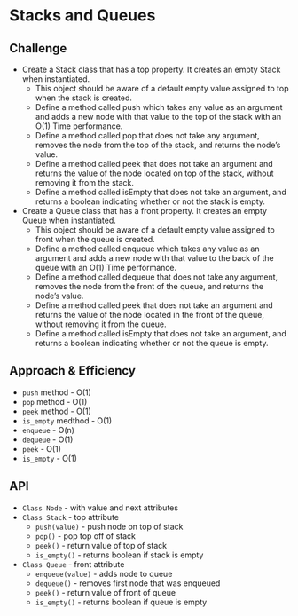 # Stacks and Queues

## Challenge
* Create a Stack class that has a top property. It creates an empty Stack when instantiated.
    * This object should be aware of a default empty value assigned to top when the stack is created.
    * Define a method called push which takes any value as an argument and adds a new node with that value to the top of the stack with an O(1) Time performance.
    * Define a method called pop that does not take any argument, removes the node from the top of the stack, and returns the node’s value.
    * Define a method called peek that does not take an argument and returns the value of the node located on top of the stack, without removing it from the stack.
    * Define a method called isEmpty that does not take an argument, and returns a boolean indicating whether or not the stack is empty.
* Create a Queue class that has a front property. It creates an empty Queue when instantiated.
    * This object should be aware of a default empty value assigned to front when the queue is created.
    * Define a method called enqueue which takes any value as an argument and adds a new node with that value to the back of the queue with an O(1) Time performance.
    * Define a method called dequeue that does not take any argument, removes the node from the front of the queue, and returns the node’s value.
    * Define a method called peek that does not take an argument and returns the value of the node located in the front of the queue, without removing it from the queue.
    * Define a method called isEmpty that does not take an argument, and returns a boolean indicating whether or not the queue is empty.

## Approach & Efficiency
* `push` method - O(1)
* `pop` method - O(1)
* `peek` method - O(1)
* `is_empty` medthod - O(1)
* `enqueue` - O(n)
* `dequeue` - O(1)
* `peek` - O(1)
* `is_empty` - O(1)

## API
* `Class Node` - with value and next attributes
* `Class Stack` - top attribute
    * `push(value)` - push node on top of stack
    * `pop()` - pop top off of stack
    * `peek()` - return value of top of stack
    * `is_empty()` - returns boolean if stack is empty
* `Class Queue` - front attribute
    * `enqueue(value)` - adds node to queue
    * `dequeue()` - removes first node that was enqueued
    * `peek()` - return value of front of queue
    * `is_empty()` - returns boolean if queue is empty

